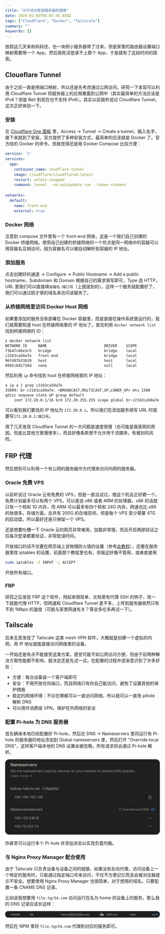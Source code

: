 ```yaml
---
title: "对于访问家庭服务器的探索"
date: 2024-01-03T05:07:45.858Z
tags: ["Cloudflare", "Docker", "Tailscale"]
summary: ""
keywords: []
---
```


放假这几天来和妈妈住，也一块把小服务器带了过来，但是家里的路由器设置端口映射需要用一个 App，然后我死活登录不上那个 App，于是就有了这段时间的探索。

## Cloueflare Tunnel

由于之前一直是用端口映射，所以还是先考虑通过公网访问。研究一下发现可以利用 Cloudflare Tunnel 将服务器上的应用暴露到公网中（其实最简单的方法应该是 IPv6？但是 Bell 到现在也不支持 IPv6）。其实以前就听说过 Cloudflare Tunnel，这次正好体验一下。

### 安装

在 [Cloudflare One 面板](https://one.dash.cloudflare.com) 里，Access -> Tunnel -> Create a tunnel，输入名字，接下来就到了安装，官方提供了多种安装方式，最简单的应该就是 Docker 了。官方给的 Docker 的命令，但我觉得还是用 Docker Compose 比较方便：

```yaml title="compose.yaml"
version: '3'
services:
  app:
    container_name: coudflare-tunnel
    image: cloudflare/cloudflared:latest
    restart: unless-stopped
    command: tunnel --no-autoupdate run --token <token>

networks:
  default:
    name: front-end
    external: true
```

### Docker 网络

注意到 compose 文件里有一个 front-end 网络，这是一个我们自己创建的 Docker 桥接网络。使用自己创建的桥接网络的一个优点是同一网络中的容器可以用容器名互相访问，因为容器名可以被自动解析到容器的 IP 地址。

### 添加服务

点击创建好的通道 -> Configure -> Public Hostname -> Add a public hostname，Subdomain 和 Domain 根据自己的需求填写即可，Type 选 HTTP，URL 里我们可以直接填`容器名:端口号`（上面提到的）。这样一个服务就配置好了，我们可以通过刚才填的域名来访问该服务了。

### 从桥接网络里访问 Docker Host 网络

如果要添加的服务没有部署在 Docker 容器里，而是直接在操作系统里运行的，我们就需要知道 host 在桥接网络里的 IP 地址了。首先利用 `docker network list` 找到桥接网络的 ID：

```
❯ docker network list
NETWORK ID     NAME                          DRIVER    SCOPE
f3b47c66e2c5   bridge                        bridge    local
c2163ca50a7e   front-end                     bridge    local
96fd97b33b39   host                          host      local
0992cb81726d   none                          null      local
```

然后利用 `ip` 命令找到 host 在桥接网络里的 IP 地址：

```
❯ ip a | grep c2163ca50a7e
35809: br-c2163ca50a7e: <BROADCAST,MULTICAST,UP,LOWER_UP> mtu 1500 qdisc noqueue state UP group default
    inet 172.20.0.1/16 brd 172.20.255.255 scope global br-c2163ca50a7e
```

可以看到我们要找的 IP 地址为 `172.20.0.1`，所以我们在添加服务填写 URL 时就要写`172.20.0.1:端口号`。

用了几天发现 Cloudflare Tunnel 的一大问题是速度很慢（也可能是我家网的原因，但是比其他方案慢很多），而且好像条款里不允许用于流媒体，有被封的风险。

## FRP 代理

然后想到可以利用一个有公网的服务器作为代理来访问内网的服务器。

### Oracle 免费 VPS

以前听说过 Oracle 云有免费的 VPS，但是一直没试过，借这个机会正好嫖一个。免费计划最多可以有两个 VPS，可以是选 x86 或者 ARM 的处理器，x86 的话就只有一个核和 1G 内存，而 ARM 可以最多有四个核和 24G 内存，网速也比 x86 的快很多。存储方面，总共有 200G 的存储空间，但是每个 VPS 至少需要 47G 的启动盘，所以最好还是只保留一个 VPS。

还是想要吐槽一下 Oracle 云的网页非常难用，加载非常慢，而且开启两部验证之后每次登录都要验证，非常耽误时间。

开放端口的话不仅要在网页端上该物理防火墙的设置（参考[此教程](https://dev.to/armiedema/opening-up-port-80-and-443-for-oracle-cloud-servers-j35)），还要在服务器里改 iptables 的设置，前面那个教程里也有，但我这好像不管用，或者直接用

```sh
sudo iptables -I INPUT -j ACCEPT
```

开放所有端口。

### FRP

研究之后发现 FRP 这个软件，用起来很简单，文档里有代理 SSH 的例子，改一下就能代理 HTTP，但网速和 Cloudflare Tunnel 差不多，上传到服务器依然只有不到 1Mbps 的速度（可能与家里网速有关？等会多伦多再试一下）。

## Tailscale

后来无意发现了 Tailscale 这类 mesh VPN 软件，大概就是创建一个虚拟的内网，用 IP 地址就能直接访问网络里的设备。

一开始还是有点不能接受这类方案，感觉可能不如公网访问方便。但由于前两种解决方案性能都不影响，就决定还是先试一试，在配置的过程中逐渐意识到了许多好处：

- 方便：每台设备装一个客户端即可
- 安全：不用开放任何端口，而且网络只有你自己能访问，避免了设置其他的保护措施
- 稳定的网络环境：不论在哪都可以一直访问网络，所以我可以一直用 pihole 解析 DNS
- 可以用作消费级 VPN，保护在外网络的安全

### 配置 Pi-hole 为 DNS 服务器

首先确保本地已经配置好 Pi-hole，然后在 DNS -> Nameservers 里将运行有 Pi-hole 的服务器的地址添加到 Global nameservers 里，然后打开 "Override local DNS"，这样客户端本地的 DNS 设置会被忽略，所有请求将会通过 Pi-hole 解析。

![Tailscale DNS](../../../img/exloring-access-home-service/2024-01-11-10-05-24.png)

你甚至可以运行多个 Pi-hole 并添加进去以实现负载均衡。

### 与 Nginx Proxy Manager 配合使用

由于 Tailscale 只负责设备与设备之间的链接，如果没有反向代理，访问设备上一个特定的服务时，只能通过指定端口号来访问，不仅不方便记忆而且会被浏览器提示不安全。想要使用 Nginx Proxy Manager 也很简单，对于想用的域名，只要配置一条 CNAME DNS 记录。

比如说我想要用 `file.tgc54.com` 访问运行在名为 home 的设备上的服务，那么我的 DNS 记录应该长这样：

![DNS 配置](../../../img/exloring-access-home-service/2024-01-11-10-07-04.png)

然后在 NPM 里将 `file.tgc54.com` 代理到对应的服务即可。
